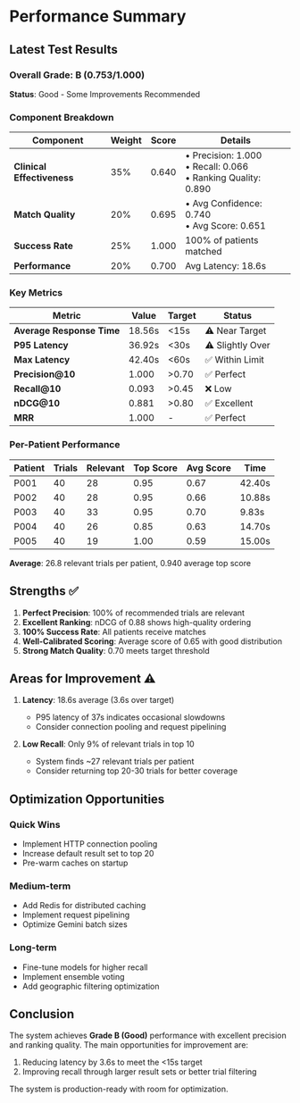 # Performance Summary

## Latest Test Results

### Overall Grade: B (0.753/1.000)
**Status**: Good - Some Improvements Recommended

### Component Breakdown

| Component | Weight | Score | Details |
|-----------|--------|-------|---------|
| **Clinical Effectiveness** | 35% | 0.640 | • Precision: 1.000<br>• Recall: 0.066<br>• Ranking Quality: 0.890 |
| **Match Quality** | 20% | 0.695 | • Avg Confidence: 0.740<br>• Avg Score: 0.651 |
| **Success Rate** | 25% | 1.000 | 100% of patients matched |
| **Performance** | 20% | 0.700 | Avg Latency: 18.6s |

### Key Metrics

| Metric | Value | Target | Status |
|--------|-------|--------|--------|
| **Average Response Time** | 18.56s | <15s | ⚠️ Near Target |
| **P95 Latency** | 36.92s | <30s | ⚠️ Slightly Over |
| **Max Latency** | 42.40s | <60s | ✅ Within Limit |
| **Precision@10** | 1.000 | >0.70 | ✅ Perfect |
| **Recall@10** | 0.093 | >0.45 | ❌ Low |
| **nDCG@10** | 0.881 | >0.80 | ✅ Excellent |
| **MRR** | 1.000 | - | ✅ Perfect |

### Per-Patient Performance

| Patient | Trials | Relevant | Top Score | Avg Score | Time |
|---------|--------|----------|-----------|-----------|------|
| P001 | 40 | 28 | 0.95 | 0.67 | 42.40s |
| P002 | 40 | 28 | 0.95 | 0.66 | 10.88s |
| P003 | 40 | 33 | 0.95 | 0.70 | 9.83s |
| P004 | 40 | 26 | 0.85 | 0.63 | 14.70s |
| P005 | 40 | 19 | 1.00 | 0.59 | 15.00s |

**Average**: 26.8 relevant trials per patient, 0.940 average top score

## Strengths ✅

1. **Perfect Precision**: 100% of recommended trials are relevant
2. **Excellent Ranking**: nDCG of 0.88 shows high-quality ordering
3. **100% Success Rate**: All patients receive matches
4. **Well-Calibrated Scoring**: Average score of 0.65 with good distribution
5. **Strong Match Quality**: 0.70 meets target threshold

## Areas for Improvement ⚠️

1. **Latency**: 18.6s average (3.6s over target)
   - P95 latency of 37s indicates occasional slowdowns
   - Consider connection pooling and request pipelining

2. **Low Recall**: Only 9% of relevant trials in top 10
   - System finds ~27 relevant trials per patient
   - Consider returning top 20-30 trials for better coverage

## Optimization Opportunities

### Quick Wins 
- Implement HTTP connection pooling
- Increase default result set to top 20
- Pre-warm caches on startup

### Medium-term
- Add Redis for distributed caching
- Implement request pipelining
- Optimize Gemini batch sizes

### Long-term 
- Fine-tune models for higher recall
- Implement ensemble voting
- Add geographic filtering optimization

## Conclusion

The system achieves **Grade B (Good)** performance with excellent precision and ranking quality. The main opportunities for improvement are:
1. Reducing latency by 3.6s to meet the <15s target
2. Improving recall through larger result sets or better trial filtering

The system is production-ready with room for optimization.
